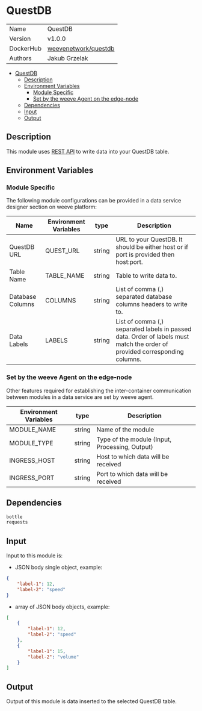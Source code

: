 # QuestDB

|                |                                       |
| -------------- | ------------------------------------- |
| Name           | QuestDB                           |
| Version        | v1.0.0                                |
| DockerHub | [weevenetwork/questdb](https://hub.docker.com/r/weevenetwork/questdb) |
| Authors        | Jakub Grzelak                   |

- [QuestDB](#questdb)
  - [Description](#description)
  - [Environment Variables](#environment-variables)
    - [Module Specific](#module-specific)
    - [Set by the weeve Agent on the edge-node](#set-by-the-weeve-agent-on-the-edge-node)
  - [Dependencies](#dependencies)
  - [Input](#input)
  - [Output](#output)

## Description

This module uses [REST API](https://questdb.io/docs/reference/api/rest/) to write data into your QuestDB table.

## Environment Variables

### Module Specific

The following module configurations can be provided in a data service designer section on weeve platform:

| Name                 | Environment Variables     | type     | Description                                              |
| -------------------- | ------------------------- | -------- | -------------------------------------------------------- |
| QuestDB URL    | QUEST_URL         | string   | URL to your QuestDB. It should be either host or if port is provided then host:port.            |
| Table Name    | TABLE_NAME         | string   | Table to write data to.            |
| Database Columns    | COLUMNS         | string   | List of comma (,) separated database columns headers to write to.           |
| Data Labels    | LABELS         | string   | List of comma (,) separated labels in passed data. Order of labels must match the order of provided corresponding columns.           |

### Set by the weeve Agent on the edge-node

Other features required for establishing the inter-container communication between modules in a data service are set by weeve agent.

| Environment Variables | type   | Description                                    |
| --------------------- | ------ | ---------------------------------------------- |
| MODULE_NAME           | string | Name of the module                             |
| MODULE_TYPE           | string | Type of the module (Input, Processing, Output)  |
| INGRESS_HOST          | string | Host to which data will be received            |
| INGRESS_PORT          | string | Port to which data will be received            |

## Dependencies

```txt
bottle
requests
```

## Input

Input to this module is:

* JSON body single object, example:

```json
{
    "label-1": 12,
    "label-2": "speed"
}
```

* array of JSON body objects, example:

```json
[
    {
        "label-1": 12,
        "label-2": "speed"
    },
    {
        "label-1": 15,
        "label-2": "volume"
    }
]
```

## Output

Output of this module is data inserted to the selected QuestDB table.
